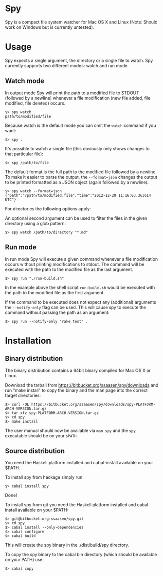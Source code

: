 Spy
===

Spy is a compact file system watcher for Mac OS X and Linux (Note: Should work on Windows but is currently untested).


Usage
=====

Spy expects a single argument, the directory or a single file to watch. Spy currently supports two different modes: watch and run mode.

Watch mode
-----------

In output mode Spy will print the path to a modified file to STDOUT (followed by a newline) whenever a file modification (new file added, file modified, file deleted) occurs.

    $> spy watch .
    path/to/modified/file

Because watch is the default mode you can omit the `watch` command if you want:

    $> spy .

It's possible to watch a single file (this obviously only shows changes to that particular file):

    $> spy /path/to/file

The default format is the full path to the modified file followed by a newline. To make it easier to parse the output, the `--format=json` changes the output to be printed formatted as a JSON object (again followed by a newline).

    $> spy watch --format=json .
    {"path":"/path/to/modified.file","time":"2012-12-20 11:16:03.363614 UTC"}

For directories the following options apply:

An optional second argument can be used to filter the files in the given directory using a glob pattern:

    $> spy watch /path/to/directory "*.md"


Run mode
--------

In run mode Spy will execute a given command whenever a file modification occurs without printing modifications to stdout. The command will be executed with the path to the modified file as the last argument.

    $> spy run "./run-build.sh"

In the example above the shell script `run-build.sh` would be executed with the path to the modified file as the first argument.

If the command to be executed does not expect any (additional) arguments the `--notify-only` flag can be used. This will cause spy to execute the command without passing the path as an argument:

    $> spy run --notify-only "rake test" .


Installation
============

Binary distribution
-------------------

The binary distribution contains a 64bit binary compiled for Mac OS X or Linux.

Download the tarball from https://bitbucket.org/ssaasen/spy/downloads and run "make install" to copy the binary and the man page into the correct target directories:

    $> curl -OL https://bitbucket.org/ssaasen/spy/downloads/spy-PLATFORM-ARCH-VERSION.tar.gz
    $> tar xfz spy-PLATFORM-ARCH-VERSION.tar.gz
    $> cd spy
    $> make install

The user manual should now be available via `man spy` and the `spy` executable should be on your `$PATH`.


Source distribution
-------------------

You need the Haskell platform installed and cabal-install available on your $PATH.

To install spy from hackage simply run:

    $> cabal install spy

Done!

To install spy from git you need the Haskell platform installed and cabal-install available on your $PATH:

    $> git@bitbucket.org:ssaasen/spy.git
    $> cd spy
    $> cabal install --only-dependencies
    $> cabal configure
    $> cabal build

This will create the spy binary in the ./dist/build/spy directory.

To copy the spy binary to the cabal bin directory (which should be available on your PATH) use:

    $> cabal copy



